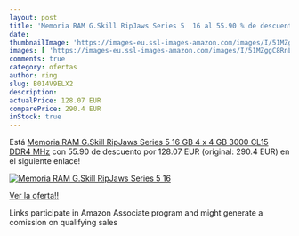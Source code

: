 ```yaml
---
layout: post
title: 'Memoria RAM G.Skill RipJaws Series 5  16 al 55.90 % de descuento'
date: 
thumbnailImage: 'https://images-eu.ssl-images-amazon.com/images/I/51MZggC8RnL._SL200_.jpg'
images: [ 'https://images-eu.ssl-images-amazon.com/images/I/51MZggC8RnL._SL200_.jpg' ]
comments: true
category: ofertas
author: ring
slug: B014V9ELX2
description:
actualPrice: 128.07 EUR
comparePrice: 290.4 EUR
inStock: true
---
```


Está [Memoria RAM G.Skill RipJaws Series 5  16 GB  4 x 4 GB  3000 CL15 DDR4  MHz](https://www.amazon.es/dp/B014V9ELX2/?tag=tolees-21) con 55.90 de descuento por 128.07 EUR (original: 290.4 EUR) en el siguiente enlace!

[![Memoria RAM G.Skill RipJaws Series 5  16](https://images-eu.ssl-images-amazon.com/images/I/51MZggC8RnL._SL200_.jpg)](https://www.amazon.es/dp/B014V9ELX2/?tag=tolees-21)

[Ver la oferta!!](https://www.amazon.es/dp/B014V9ELX2/?tag=tolees-21)

Links participate in Amazon Associate program and might generate a comission on qualifying sales


